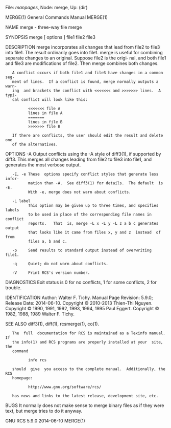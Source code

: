 File: *manpages*,  Node: merge,  Up: (dir)

MERGE(1)                    General Commands Manual                   MERGE(1)



NAME
       merge - three-way file merge

SYNOPSIS
       merge [ options ] file1 file2 file3

DESCRIPTION
       merge  incorporates  all  changes  that  lead  from file2 to file3 into
       file1.  The result ordinarily goes into file1.   merge  is  useful  for
       combining separate changes to an original.  Suppose file2 is the origi‐
       nal, and both file1 and file3 are modifications of file2.   Then  merge
       combines both changes.

       A conflict occurs if both file1 and file3 have changes in a common seg‐
       ment of lines.  If a conflict is found, merge normally outputs a  warn‐
       ing  and brackets the conflict with <<<<<<< and >>>>>>> lines.  A typi‐
       cal conflict will look like this:

              <<<<<<< file A
              lines in file A
              =======
              lines in file B
              >>>>>>> file B

       If there are conflicts, the user should edit the result and delete  one
       of the alternatives.

OPTIONS
       -A     Output conflicts using the -A style of diff3(1), if supported by
              diff3.  This merges all changes leading from file2 to file3 into
              file1, and generates the most verbose output.

       -E, -e These  options specify conflict styles that generate less infor‐
              mation than -A.  See diff3(1) for details.  The default  is  -E.
              With -e, merge does not warn about conflicts.

       -L label
              This option may be given up to three times, and specifies labels
              to be used in place of the corresponding file names in  conflict
              reports.   That  is, merge -L x -L y -L z a b c generates output
              that looks like it came from files x, y and z  instead  of  from
              files a, b and c.

       -p     Send results to standard output instead of overwriting file1.

       -q     Quiet; do not warn about conflicts.

       -V     Print RCS's version number.

DIAGNOSTICS
       Exit status is 0 for no conflicts, 1 for some conflicts, 2 for trouble.

IDENTIFICATION
       Author: Walter F. Tichy.
       Manual Page Revision: 5.9.0; Release Date: 2014-06-10.
       Copyright © 2010-2013 Thien-Thi Nguyen.
       Copyright © 1990, 1991, 1992, 1993, 1994, 1995 Paul Eggert.
       Copyright © 1982, 1988, 1989 Walter F. Tichy.

SEE ALSO
       diff3(1), diff(1), rcsmerge(1), co(1).

       The  full  documentation for RCS is maintained as a Texinfo manual.  If
       the info(1) and RCS programs are properly installed at your  site,  the
       command

              info rcs

       should  give  you access to the complete manual.  Additionally, the RCS
       homepage:

              http://www.gnu.org/software/rcs/

       has news and links to the latest release, development site, etc.

BUGS
       It normally does not make sense to merge binary files as if  they  were
       text, but merge tries to do it anyway.



GNU RCS 5.9.0                     2014-06-10                          MERGE(1)
